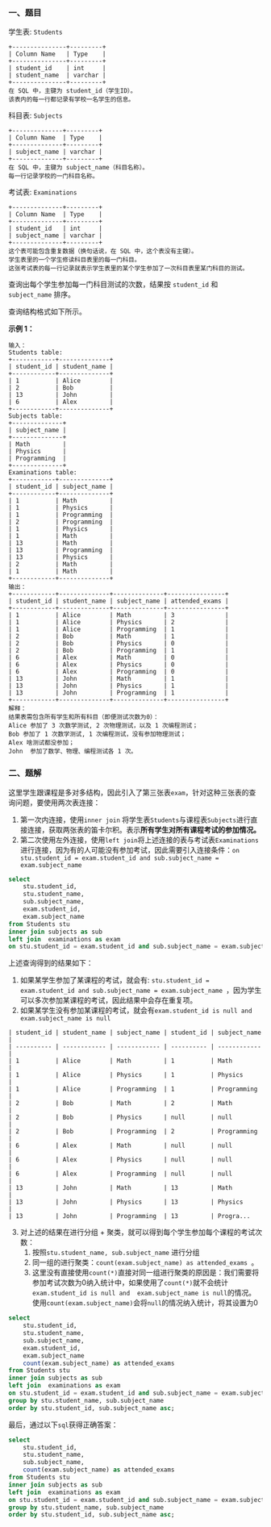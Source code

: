### 一、题目

学生表: `Students`

```
+---------------+---------+
| Column Name   | Type    |
+---------------+---------+
| student_id    | int     |
| student_name  | varchar |
+---------------+---------+
在 SQL 中，主键为 student_id（学生ID）。
该表内的每一行都记录有学校一名学生的信息。
```

 

科目表: `Subjects`

```
+--------------+---------+
| Column Name  | Type    |
+--------------+---------+
| subject_name | varchar |
+--------------+---------+
在 SQL 中，主键为 subject_name（科目名称）。
每一行记录学校的一门科目名称。
```

 

考试表: `Examinations`

```
+--------------+---------+
| Column Name  | Type    |
+--------------+---------+
| student_id   | int     |
| subject_name | varchar |
+--------------+---------+
这个表可能包含重复数据（换句话说，在 SQL 中，这个表没有主键）。
学生表里的一个学生修读科目表里的每一门科目。
这张考试表的每一行记录就表示学生表里的某个学生参加了一次科目表里某门科目的测试。
```

 

查询出每个学生参加每一门科目测试的次数，结果按 `student_id` 和 `subject_name` 排序。

查询结构格式如下所示。

 

**示例 1：**

```
输入：
Students table:
+------------+--------------+
| student_id | student_name |
+------------+--------------+
| 1          | Alice        |
| 2          | Bob          |
| 13         | John         |
| 6          | Alex         |
+------------+--------------+
Subjects table:
+--------------+
| subject_name |
+--------------+
| Math         |
| Physics      |
| Programming  |
+--------------+
Examinations table:
+------------+--------------+
| student_id | subject_name |
+------------+--------------+
| 1          | Math         |
| 1          | Physics      |
| 1          | Programming  |
| 2          | Programming  |
| 1          | Physics      |
| 1          | Math         |
| 13         | Math         |
| 13         | Programming  |
| 13         | Physics      |
| 2          | Math         |
| 1          | Math         |
+------------+--------------+
输出：
+------------+--------------+--------------+----------------+
| student_id | student_name | subject_name | attended_exams |
+------------+--------------+--------------+----------------+
| 1          | Alice        | Math         | 3              |
| 1          | Alice        | Physics      | 2              |
| 1          | Alice        | Programming  | 1              |
| 2          | Bob          | Math         | 1              |
| 2          | Bob          | Physics      | 0              |
| 2          | Bob          | Programming  | 1              |
| 6          | Alex         | Math         | 0              |
| 6          | Alex         | Physics      | 0              |
| 6          | Alex         | Programming  | 0              |
| 13         | John         | Math         | 1              |
| 13         | John         | Physics      | 1              |
| 13         | John         | Programming  | 1              |
+------------+--------------+--------------+----------------+
解释：
结果表需包含所有学生和所有科目（即便测试次数为0）：
Alice 参加了 3 次数学测试, 2 次物理测试，以及 1 次编程测试；
Bob 参加了 1 次数学测试, 1 次编程测试，没有参加物理测试；
Alex 啥测试都没参加；
John  参加了数学、物理、编程测试各 1 次。
```

### 二、题解

这里学生跟课程是多对多结构，因此引入了第三张表`exam`，针对这种三张表的查询问题，要使用两次表连接：

1. 第一次内连接，使用`inner join` 将学生表`Students`与课程表`Subjects`进行直接连接，获取两张表的笛卡尔积。表示**所有学生对所有课程考试的参加情况。**
2. 第二次使用左外连接，使用`left join`将上述连接的表与考试表`Examinations`进行连接，因为有的人可能没有参加考试，因此需要引入连接条件：`on stu.student_id = exam.student_id and sub.subject_name = exam.subject_name `

```sql
select 
    stu.student_id, 
    stu.student_name, 
    sub.subject_name,
    exam.student_id,
    exam.subject_name
from Students stu 
inner join subjects as sub
left join  examinations as exam
on stu.student_id = exam.student_id and sub.subject_name = exam.subject_name 
```

上述查询得到的结果如下：

1. 如果某学生参加了某课程的考试，就会有: `stu.student_id = exam.student_id and sub.subject_name = exam.subject_name `，因为学生可以多次参加某课程的考试，因此结果中会存在重复项。
2. 如果某学生没有参加某课程的考试，就会有`exam.student_id is null and  exam.subject_name is null`

```
| student_id | student_name | subject_name | student_id | subject_name |
| ---------- | ------------ | ------------ | ---------- | ------------ |
| 1          | Alice        | Math         | 1          | Math         |
| 1          | Alice        | Physics      | 1          | Physics      |
| 1          | Alice        | Programming  | 1          | Programming  |
| 2          | Bob          | Math         | 2          | Math         |
| 2          | Bob          | Physics      | null       | null         |
| 2          | Bob          | Programming  | 2          | Programming  |
| 6          | Alex         | Math         | null       | null         |
| 6          | Alex         | Physics      | null       | null         |
| 6          | Alex         | Programming  | null       | null         |
| 13         | John         | Math         | 13         | Math         |
| 13         | John         | Physics      | 13         | Physics      |
| 13         | John         | Programming  | 13         | Progra...
```

3. 对上述的结果在进行分组 + 聚类，就可以得到每个学生参加每个课程的考试次数：
   1. 按照`stu.student_name, sub.subject_name` 进行分组
   2. 同一组的进行聚类：`count(exam.subject_name) as attended_exams `。
   3. 这里没有直接使用`count(*)`直接对同一组进行聚类的原因是：我们需要将参加考试次数为0纳入统计中，如果使用了`count(*)`就不会统计`exam.student_id is null and  exam.subject_name is null`的情况。使用`count(exam.subject_name)`会将`null`的情况纳入统计，将其设置为0

```sql
select 
    stu.student_id, 
    stu.student_name, 
    sub.subject_name,
    exam.student_id,
    exam.subject_name
    count(exam.subject_name) as attended_exams 
from Students stu 
inner join subjects as sub
left join  examinations as exam
on stu.student_id = exam.student_id and sub.subject_name = exam.subject_name 
group by stu.student_name, sub.subject_name
order by stu.student_id, sub.subject_name asc;
```

最后，通过以下`sql`获得正确答案：

```sql
select 
    stu.student_id, 
    stu.student_name, 
    sub.subject_name,
    count(exam.subject_name) as attended_exams 
from Students stu 
inner join subjects as sub
left join  examinations as exam
on stu.student_id = exam.student_id and sub.subject_name = exam.subject_name 
group by stu.student_name, sub.subject_name
order by stu.student_id, sub.subject_name asc;
```



